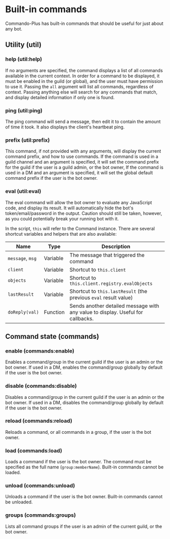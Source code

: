 # Built-in commands
Commando-Plus has built-in commands that should be useful for just about any bot.

## Utility (util)
### help (util:help)
If no arguments are specified, the command displays a list of all commands available in the current context.
In order for a command to be displayed, it must be enabled in the guild (or global), and the user must have permission to use it.
Passing the `all` argument will list all commands, regardless of context.
Passing anything else will search for any commands that match, and display detailed information if only one is found.

### ping (util:ping)
The ping command will send a message, then edit it to contain the amount of time it took.
It also displays the client's heartbeat ping.

### prefix (util:prefix)
This command, if not provided with any arguments, will display the current command prefix, and how to use commands.
If the command is used in a guild channel and an argument is specified, it will set the command prefix for the guild if the user is a guild admin, or the bot owner,
If the command is used in a DM and an argument is specified, it will set the global default command prefix if the user is the bot owner.

### eval (util:eval)
The eval command will allow the bot owner to evaluate any JavaScript code, and display its result.
It will automatically hide the bot's token/email/password in the output.
Caution should still be taken, however, as you could potentially break your running bot with it.

In the script, `this` will refer to the Command instance.
There are several shortcut variables and helpers that are also available:

| Name             | Type     | Description                                                                        |
|------------------|----------|------------------------------------------------------------------------------------|
| `message`, `msg` | Variable | The message that triggered the command                                             |
| `client`         | Variable | Shortcut to `this.client`                                                          |
| `objects`        | Variable | Shortcut to `this.client.registry.evalObjects`                                     |
| `lastResult`     | Variable | Shortcut to `this.lastResult` (the previous `eval` result value)                   |
| `doReply(val)`   | Function | Sends another detailed message with any value to display. Useful for callbacks.    |

## Command state (commands)
### enable (commands:enable)
Enables a command/group in the current guild if the user is an admin or the bot owner.
If used in a DM, enables the command/group globally by default if the user is the bot owner.

### disable (commands:disable)
Disables a command/group in the current guild if the user is an admin or the bot owner.
If used in a DM, disables the command/group globally by default if the user is the bot owner.

### reload (commands:reload)
Reloads a command, or all commands in a group, if the user is the bot owner.

### load (commands:load)
Loads a command if the user is the bot owner. The command must be specified as the full name (`group:memberName`).
Built-in commands cannot be loaded.

### unload (commands:unload)
Unloads a command if the user is the bot owner.
Built-in commands cannot be unloaded.

### groups (commands:groups)
Lists all command groups if the user is an admin of the current guild, or the bot owner.
